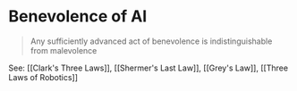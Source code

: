 # Benevolence of AI

> Any sufficiently advanced act of benevolence is indistinguishable from malevolence

See: [[Clark's Three Laws]], [[Shermer's Last Law]], [[Grey's Law]], [[Three Laws of Robotics]]
